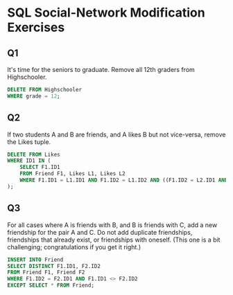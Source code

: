 # SQL Social-Network Modification Exercises

## Q1

It's time for the seniors to graduate. Remove all 12th graders from Highschooler.

```sql
DELETE FROM Highschooler
WHERE grade = 12;
```

## Q2

If two students A and B are friends, and A likes B but not vice-versa, remove the Likes tuple.

```sql
DELETE FROM Likes
WHERE ID1 IN (
    SELECT F1.ID1
    FROM Friend F1, Likes L1, Likes L2
    WHERE F1.ID1 = L1.ID1 AND F1.ID2 = L1.ID2 AND ((F1.ID2 = L2.ID1 AND L2.ID2 <> F1.ID1) OR (F1.ID2 NOT IN (SELECT ID1 FROM Likes)))
);
```

## Q3

For all cases where A is friends with B, and B is friends with C, add a new friendship for the pair A and C. Do not add duplicate friendships, friendships that already exist, or friendships with oneself. (This one is a bit challenging; congratulations if you get it right.)

```sql
INSERT INTO Friend
SELECT DISTINCT F1.ID1, F2.ID2
FROM Friend F1, Friend F2
WHERE F1.ID2 = F2.ID1 AND F1.ID1 <> F2.ID2
EXCEPT SELECT * FROM Friend;
```
